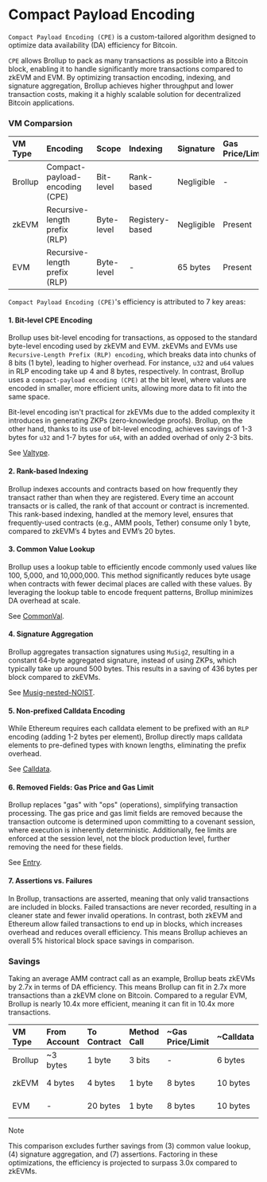 # Compact Payload Encoding
`Compact Payload Encoding (CPE)` is a custom-tailored algorithm designed to optimize data availability (DA) efficiency for Bitcoin.

`CPE` allows Brollup to pack as many transactions as possible into a Bitcoin block, enabling it to handle significantly more transactions compared to zkEVM and EVM. By optimizing transaction encoding, indexing, and signature aggregation, Brollup achieves higher throughput and lower transaction costs, making it a highly scalable solution for decentralized Bitcoin applications.

### VM Comparsion

| VM Type | Encoding                        | Scope      | Indexing       | Signature   | Gas Price/Limit | Error-handling | Efficiency |
|:--------|:--------------------------------|:-----------|:---------------|:------------|:----------------|:---------------|:-----------|
| Brollup | Compact-payload-encoding (CPE)  | Bit-level  | Rank-based     | Negligible  | -               | Assertions     | 10.4x      |
| zkEVM   | Recursive-length prefix (RLP)   | Byte-level | Registery-based| Negligible  | Present         | Failures       | 3.8x       |
| EVM     | Recursive-length prefix (RLP)   | Byte-level | -              | 65 bytes    | Present         | Failures       | 1x         |

`Compact Payload Encoding (CPE)`'s efficiency is attributed to 7 key areas:

#### 1. Bit-level CPE Encoding
Brollup uses bit-level encoding for transactions, as opposed to the standard byte-level encoding used by zkEVM and EVM. zkEVMs and EVMs use `Recursive-Length Prefix (RLP) encoding`, which breaks data into chunks of 8 bits (1 byte), leading to higher overhead. For instance, `u32` and `u64` values in RLP encoding take up 4 and 8 bytes, respectively. In contrast, Brollup uses a `compact-payload encoding (CPE)` at the bit level, where values are encoded in smaller, more efficient units, allowing more data to fit into the same space. 

Bit-level encoding isn't practical for zkEVMs due to the added complexity it introduces in generating ZKPs (zero-knowledge proofs). Brollup, on the other hand,  thanks to its use of bit-level encoding, achieves savings of 1-3 bytes for `u32` and 1-7 bytes for `u64`, with an added overhad of only 2-3 bits.

See [Valtype](https://github.com/brollup/brollup/tree/main/src/constructive/valtype).

#### 2. Rank-based Indexing
Brollup indexes accounts and contracts based on how frequently they transact rather than when they are registered. Every time an account transacts or is called, the rank of that account or contract is incremented. This rank-based indexing, handled at the memory level, ensures that frequently-used contracts (e.g., AMM pools, Tether) consume only 1 byte, compared to zkEVM’s 4 bytes and EVM’s 20 bytes.

#### 3. Common Value Lookup
Brollup uses a lookup table to efficiently encode commonly used values like 100, 5,000, and 10,000,000. This method significantly reduces byte usage when contracts with fewer decimal places are called with these values. By leveraging the lookup table to encode frequent patterns, Brollup minimizes DA overhead at scale. 

See [CommonVal](https://github.com/brollup/brollup/blob/main/src/constructive/valtype/maybe_common/common_val.rs).

#### 4. Signature Aggregation
Brollup aggregates transaction signatures using `MuSig2`, resulting in a constant 64-byte aggregated signature, instead of using ZKPs, which typically take up around 500 bytes. This results in a saving of 436 bytes per block compared to zkEVMs. 

See [Musig-nested-NOIST](https://blog.brollup.org/covenant-emulation-with-musig-nested-noist-784d428c7446).

#### 5. Non-prefixed Calldata Encoding
While Ethereum requires each calldata element to be prefixed with an `RLP` encoding (adding 1-2 bytes per element), Brollup directly maps calldata elements to pre-defined types with known lengths, eliminating the prefix overhead. 

See [Calldata](https://github.com/brollup/brollup/tree/main/src/constructive/calldata).

#### 6. Removed Fields: Gas Price and Gas Limit
Brollup replaces "gas" with "ops" (operations), simplifying transaction processing. The gas price and gas limit fields are removed because the transaction outcome is determined upon committing to a covenant session, where execution is inherently deterministic. Additionally, fee limits are enforced at the session level, not the block production level, further removing the need for these fields.

See [Entry](https://github.com/brollup/brollup/tree/main/src/constructive/entry).

#### 7. Assertions vs. Failures
In Brollup, transactions are asserted, meaning that only valid transactions are included in blocks. Failed transactions are never recorded, resulting in a cleaner state and fewer invalid operations. In contrast, both zkEVM and Ethereum allow failed transactions to end up in blocks, which increases overhead and reduces overall efficiency. This means Brollup achieves an overall 5% historical block space savings in comparison.

### Savings
Taking an average AMM contract call as an example, Brollup beats zkEVMs by 2.7x in terms of DA efficiency. This means Brollup can fit in 2.7x more transactions than a zkEVM clone on Bitcoin. Compared to a regular EVM, Brollup is nearly 10.4x more efficient, meaning it can fit in 10.4x more transactions.

| VM Type | From Account | To Contract | Method Call | ~Gas Price/Limit | ~Calldata    | Signature   | ~Size       | ~Savings    |
|:--------|:-------------|:------------|:------------|:-----------------|:-------------|:------------|:------------|:------------|
| Brollup | ~3 bytes     | 1 byte      | 3 bits      | -                | 6 bytes      | Negligible  | 10 bytes    | 94 bytes    |
| zkEVM   | 4 bytes      | 4 bytes     | 1 byte      | 8 bytes          | 10 bytes     | Negligible  | 27 bytes    | 77 bytes    |
| EVM     | -            | 20 bytes    | 1 byte      | 8 bytes          | 10 bytes     | 65 bytes    | 104 bytes   | -           |

> [!NOTE]
> This comparison excludes further savings from (3) common value lookup, (4) signature aggregation, and (7) assertions. Factoring in these optimizations, the efficiency is projected to surpass 3.0x compared to zkEVMs.